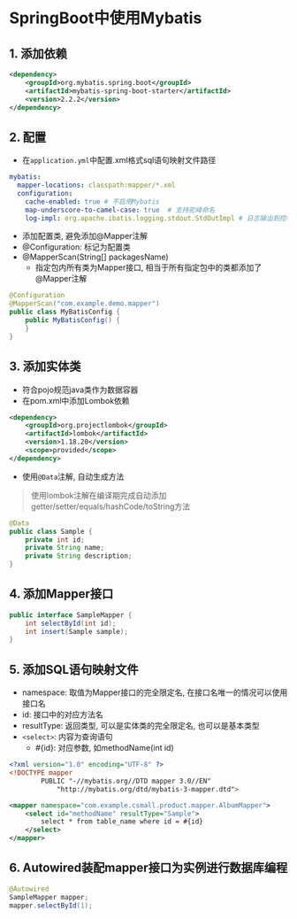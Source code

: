 # SpringBoot中使用Mybatis

## 1. 添加依赖

```xml
<dependency>
    <groupId>org.mybatis.spring.boot</groupId>
    <artifactId>mybatis-spring-boot-starter</artifactId>
    <version>2.2.2</version>
</dependency>
```

## 2. 配置

- 在`application.yml`中配置.xml格式sql语句映射文件路径

```yml
mybatis:
  mapper-locations: classpath:mapper/*.xml
  configuration:
    cache-enabled: true # 不启用Mybatis
    map-underscore-to-camel-case: true  # 支持驼峰命名
    log-impl: org.apache.ibatis.logging.stdout.StdOutImpl # 日志输出到控制台
```

- 添加配置类, 避免添加@Mapper注解
- @Configuration: 标记为配置类
- @MapperScan(String[] packagesName) 
  - 指定包内所有类为Mapper接口, 相当于所有指定包中的类都添加了@Mapper注解

```java
@Configuration
@MapperScan("com.example.demo.mapper")
public class MyBatisConfig {
    public MyBatisConfig() {
    }
}
```

## 3. 添加实体类

- 符合pojo规范java类作为数据容器
- 在pom.xml中添加Lombok依赖

```xml
<dependency>
    <groupId>org.projectlombok</groupId>
    <artifactId>lombok</artifactId>
    <version>1.18.20</version>
    <scope>provided</scope>
</dependency>
```

- 使用`@Data`注解, 自动生成方法

> 使用lombok注解在编译期完成自动添加getter/setter/equals/hashCode/toString方法

```java
@Data
public class Sample {
    private int id;
    private String name;
    private String description;
}
```

## 4. 添加Mapper接口

```java
public interface SampleMapper {
    int selectById(int id);
    int insert(Sample sample);
}
``` 

## 5. 添加SQL语句映射文件

- namespace: 取值为Mapper接口的完全限定名, 在接口名唯一的情况可以使用接口名
- id: 接口中的对应方法名
- resultType: 返回类型, 可以是实体类的完全限定名, 也可以是基本类型
- `<select>`: 内容为查询语句
  - #{id}: 对应参数, 如methodName(int id)

```xml
<?xml version="1.0" encoding="UTF-8" ?>
<!DOCTYPE mapper
        PUBLIC "-//mybatis.org//DTD mapper 3.0//EN"
            "http://mybatis.org/dtd/mybatis-3-mapper.dtd">

<mapper namespace="com.example.csmall.product.mapper.AlbumMapper">
    <select id="methodName" resultType="Sample">
        select * from table_name where id = #{id}
    </select>
</mapper>
```

## 6. Autowired装配mapper接口为实例进行数据库编程

```java
@Autowired
SampleMapper mapper;
mapper.selectById(1);
```


